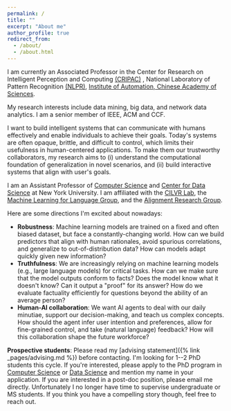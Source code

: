 ```yaml
---
permalink: /
title: ""
excerpt: "About me"
author_profile: true
redirect_from: 
  - /about/
  - /about.html
---
```


I am currently an Associated Professor in the Center for Research on Intelligent Perception and Computing [(CRIPAC)](http://www.cripac.ia.ac.cn/) , National Laboratory of Pattern Recognition [(NLPR)](http://www.nlpr.ia.ac.cn/), [Institute of Automation, Chinese Academy of Sciences](http://www.ia.cas.cn/).

My research interests include data mining, big data, and network data analytics. I am a senior member of IEEE, ACM and CCF.





I want to build intelligent systems that can communicate with humans effectively and enable individuals to achieve their goals. Today's systems are often opaque, brittle, and difficult to control, which limits their usefulness in human-centered applications.
To make them our trustworthy collaborators, my research aims to (i) understand the computational foundation of generalization in novel scenarios, and (ii) build interactive systems that align with user's goals.

I am an Assistant Professor of [Computer Science](https://cs.nyu.edu) and [Center for Data Science](https://cds.nyu.edu) at New York University.
I am affiliated with the [CILVR Lab](https://wp.nyu.edu/cilvr/),
the [Machine Learning for Language Group](https://wp.nyu.edu/ml2),
and the [Alignment Research Group](https://wp.nyu.edu/arg/).

Here are some directions I'm excited about nowadays:

- **Robustness**: Machine learning models are trained on a fixed and often biased dataset, but face a constantly-changing world. How can we build predictors that align with human rationales, avoid spurious correlations, and generalize to out-of-distribution data? How can models adapt quickly given new information?
- **Truthfulness**: We are increasingly relying on machine learning models (e.g., large language models) for critical tasks. How can we make sure that the model outputs conform to facts? Does the model know what it doesn't know? Can it output a "proof" for its answer? How do we evaluate factuality efficiently for questions beyond the ability of an average person?
- **Human-AI collaboration**: We want AI agents to deal with our daily minutiae, support our decision-making, and teach us complex concepts. How should the agent infer user intention and preferences, allow for fine-grained control, and take (natural language) feedback? How will this collaboration shape the future workforce?

**Prospective students**:
Please read my [advising statement]({% link _pages/advising.md %}) before contacting.
I'm looking for 1--2 PhD students this cycle.
If you're interested, please apply to the PhD program in [Computer Science](https://cs.nyu.edu/home/phd/admission.html) or [Data Science](https://cds.nyu.edu/academics/phd-in-data-science)
and mention my name in your application.
If you are interested in a post-doc position, please email me directly.
Unfortunately I no longer have time to supervise undergraduate or MS students. If you think you have a compelling story though, feel free to reach out.
